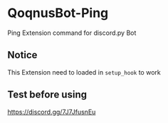 # QoqnusBot-Ping
Ping Extension command for discord.py Bot

## Notice
This Extension need to loaded in ``setup_hook`` to work

## Test before using
https://discord.gg/7J7JfusnEu
